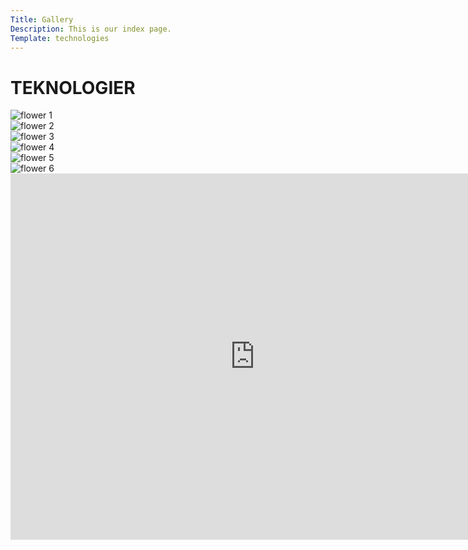 ```yaml
---
Title: Gallery
Description: This is our index page.
Template: technologies
---
```


TEKNOLOGIER
==========================


<main class="gallery-main">
    <div ><a style="text-decoration:none;" href="image/blomma_1.jpg"><picture>
            <source media="(min-width: 668px)" srcset="image/blomma_1.jpg?w=400&h=400&stretch">
            <source media="(min-width: 350px)" srcset="image/blomma_1.jpg?w=260&h=260&stretch">
            <img src="image/blomma_1.jpg?w=375" alt="flower 1">
        </picture>
    </a></div>
    <div ><a style="text-decoration:none;" href="image/blomma_2.jpg"><picture>
            <source media="(min-width: 668px)" srcset="image/blomma_2.jpg?w=400&h=400&stretch">
            <source media="(min-width: 350px)" srcset="image/blomma_2.jpg?w=260&h=260&stretch">
            <img src="image/blomma_2.jpg?w=375" alt="flower 2">
        </picture>
    </a></div>
    <div ><a style="text-decoration:none;" href="image/blomma_3.jpg"><picture>
            <source media="(min-width: 668px)" srcset="image/blomma_3.jpg?w=400&stretch&h=400&stretch">
            <source media="(min-width: 350px)" srcset="image/blomma_3.jpg?w=260&h=260&stretch">
            <img src="image/blomma_3.jpg?w=375" alt="flower 3">
        </picture>
    </a></div>
    <div ><a style="text-decoration:none;" href="image/blomma_4.jpg"><picture>
            <source media="(min-width: 668px)" srcset="image/blomma_4.jpg?w=400&h=400&stretch">
            <source media="(min-width: 350px)" srcset="image/blomma_4.jpg?w=260&h=260&stretch">
            <img src="image/blomma_4.jpg?w=375" alt="flower 4">
        </picture>
    </a></div>
    <div ><a style="text-decoration:none;" href="image/blomma_5.jpg"><picture>
            <source media="(min-width: 668px)" srcset="image/blomma_5.jpg?w=400&h=400&stretch">
            <source media="(min-width: 350px)" srcset="image/blomma_5.jpg?w=260&h=260&stretch">
            <img src="image/blomma_5.jpg?w=375" alt="flower 5">
        </picture>
    </a></div>
    <div ><a style="text-decoration:none;" href="image/blomma_6.jpg"><picture>
            <source media="(min-width: 668px)" srcset="image/blomma_6.jpg?w=400&stretch&h=400&stretch">
            <source media="(min-width: 350px)" srcset="image/blomma_6.jpg?w=260&h=260&stretch">
            <img src="image/blomma_6.jpg?w=375" alt="flower 6">
        </picture>
    </a></div>
</main>

<iframe class="youtube-clip" width="781" height="586" src="https://www.youtube.com/embed/VqB1uoDTdKM" title="DOOR STUCK! DOOR STUCK!" frameborder="0" allow="accelerometer; autoplay; clipboard-write; encrypted-media; gyroscope; picture-in-picture; web-share" allowfullscreen>

</iframe>

